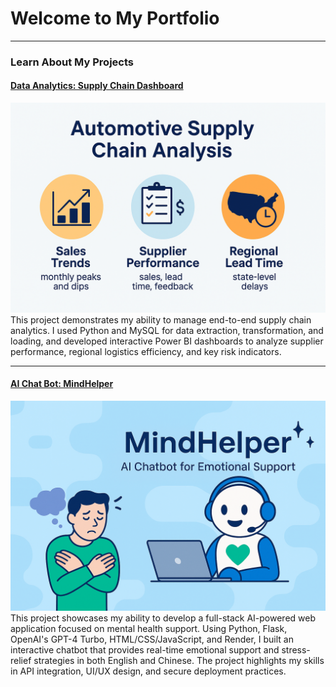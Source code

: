 <!-- Google tag (gtag.js) -->
<script async src="https://www.googletagmanager.com/gtag/js?id=G-63M4ERY6GF"></script>
<script>
  window.dataLayer = window.dataLayer || [];
  function gtag(){dataLayer.push(arguments);}
  gtag('js', new Date());

  gtag('config', 'G-63M4ERY6GF');
</script>

# Welcome to My Portfolio

---
### Learn About My Projects
#### [Data Analytics: Supply Chain Dashboard](https://www.linkedin.com/pulse/car-sales-supply-chain-managment-dashboard-howard-chou-kts6e/)
<img src="./images/scm-dashboard/SCM dashboard1.png?raw=true"/>
This project demonstrates my ability to manage end-to-end supply chain analytics. I used Python and MySQL for data extraction, transformation, and loading, and developed interactive Power BI dashboards to analyze supplier performance, regional logistics efficiency, and key risk indicators.

---
#### [AI Chat Bot: MindHelper]([https://www.linkedin.com/pulse/mindhelper-ai-powered-chatbot-provides-real-time-mental-howard-chou-8cu3e/])
<img src="./images/ai-chatbot/MindHelper.png?raw=true"/>
This project showcases my ability to develop a full-stack AI-powered web application focused on mental health support. Using Python, Flask, OpenAI's GPT-4 Turbo, HTML/CSS/JavaScript, and Render, I built an interactive chatbot that provides real-time emotional support and stress-relief strategies in both English and Chinese. The project highlights my skills in API integration, UI/UX design, and secure deployment practices.








